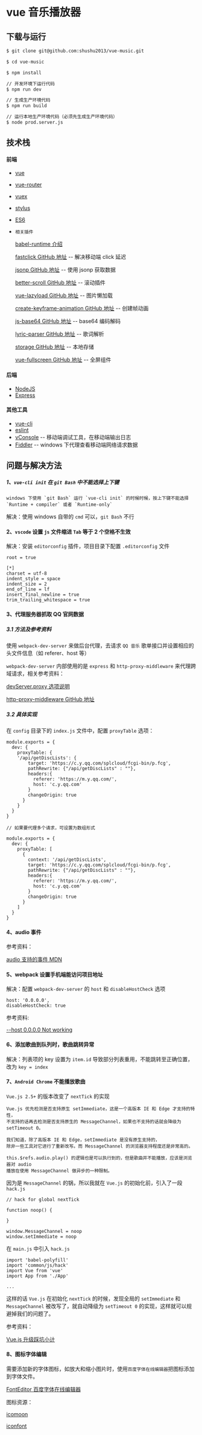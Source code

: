 # vue 音乐播放器

## 下载与运行

``` bash
$ git clone git@github.com:shushu2013/vue-music.git

$ cd vue-music

$ npm install

// 开发环境下运行代码
$ npm run dev

// 生成生产环境代码
$ npm run build

// 运行本地生产环境代码（必须先生成生产环境代码）
$ node prod.server.js
```

## 技术栈

#### 前端

- [vue](https://cn.vuejs.org/)
- [vue-router](https://router.vuejs.org/)
- [vuex](https://vuex.vuejs.org/)
- [stylus](http://stylus-lang.com/)
- [ES6](https://www.tutorialspoint.com/es6/index.htm)

- `相关插件`

  [babel-runtime 介绍](https://www.jianshu.com/p/e9b94b2d52e2)

  [fastclick GitHub 地址](https://github.com/ftlabs/fastclick) -- 解决移动端 click 延迟

  [jsonp GitHub 地址](https://github.com/webmodules/jsonp) -- 使用 jsonp 获取数据

  [better-scroll GitHub 地址](https://github.com/ustbhuangyi/better-scroll) -- 滚动插件

  [vue-lazyload GitHub 地址](https://github.com/hilongjw/vue-lazyload) -- 图片懒加载

  [create-keyframe-animation GitHub 地址](https://github.com/HenrikJoreteg/create-keyframe-animation) -- 创建帧动画

  [js-base64 GitHub 地址](https://github.com/dankogai/js-base64) -- base64 编码解码

  [lyric-parser GitHub 地址](https://github.com/ustbhuangyi/lyric-parser) -- 歌词解析

  [storage GitHub 地址](https://github.com/ustbhuangyi/storage) -- 本地存储

  [vue-fullscreen GitHub 地址](https://github.com/mirari/vue-fullscreen) -- 全屏组件

#### 后端

- [NodeJS](https://nodejs.org/en/)
- [Express](https://github.com/expressjs/express)

#### 其他工具

- [vue-cli](https://github.com/vuejs/vue-cli)
- [eslint](http://eslint.cn/)
- [vConsole](https://github.com/WechatFE/vConsole) -- 移动端调试工具，在移动端输出日志
- [Fiddler](https://www.jianshu.com/p/99b6b4cd273c) -- windows 下代理查看移动端网络请求数据


## 问题与解决方法

##### 1、`vue-cli init` 在 `git Bash` 中不能选择上下键
```
windows 下使用 `git Bash` 运行 `vue-cli init` 的时候时候，按上下键不能选择 `Runtime + compiler` 或者 `Runtime-only`
```
解决：使用 windows 自带的 `cmd` 可以，`git Bash` 不行


#### 2、`vscode` 设置 `js` 文件缩进 `Tab` 等于 2 个空格不生效

解决：安装 `editorconfig` 插件，项目目录下配置 `.editorconfig` 文件
```
root = true

[*]
charset = utf-8
indent_style = space
indent_size = 2
end_of_line = lf
insert_final_newline = true
trim_trailing_whitespace = true

```

#### 3、代理服务器抓取 QQ 官网数据

##### 3.1 方法及参考资料

使用 `webpack-dev-server` 来做后台代理，去请求 `QQ 音乐` 歌单接口并设置相应的头文件信息（如 referer、host 等）

`webpack-dev-server` 内部使用的是 `express` 和 `http-proxy-middleware` 来代理跨域请求，相关参考资料：

[devServer.proxy 选项说明](https://webpack.js.org/configuration/dev-server/#devserver-proxy)

[http-proxy-middleware GitHub 地址](https://github.com/chimurai/http-proxy-middleware)

##### 3.2 具体实现

在 `config` 目录下的 `index.js` 文件中，配置 `proxyTable` 选项：
```
module.exports = {
  dev: {
    proxyTable: {
    '/api/getDiscLists': {
        target: 'https://c.y.qq.com/splcloud/fcgi-bin/p.fcg',
        pathRewrite: {"/api/getDiscLists" : ""},
        headers:{
          referer: 'https://m.y.qq.com/',
          host: 'c.y.qq.com'
        }
        changeOrigin: true
      }
    }
  }
}

// 如果要代理多个请求，可设置为数组形式

module.exports = {
  dev: {
    proxyTable: [
      {
        context: '/api/getDiscLists',
        target: 'https://c.y.qq.com/splcloud/fcgi-bin/p.fcg',
        pathRewrite: {"/api/getDiscLists" : ""},
        headers:{
          referer: 'https://m.y.qq.com/',
          host: 'c.y.qq.com'
        }
        changeOrigin: true
      }
    ]
  }
}

```

#### 4、audio 事件

参考资料：

[audio 支持的事件 MDN](https://developer.mozilla.org/en-US/docs/Web/Guide/Events/Media_events)

#### 5、webpack 设置手机端能访问项目地址

解决：配置 `webpack-dev-server` 的 `host` 和 `disableHostCheck` 选项
```
host: '0.0.0.0',
disableHostCheck: true
```

参考资料:

[--host 0.0.0.0 Not working](https://github.com/webpack/webpack-dev-server/issues/882)

#### 6、添加歌曲到队列时，歌曲跳转异常

解决：列表项的 key 设置为 `item.id` 导致部分列表重用，不能跳转至正确位置，改为 `key = index`

#### 7、`Android Chrome` 不能播放歌曲

`Vue.js 2.5+` 的版本改变了 `nextTick` 的实现
```
Vue.js 优先检测是否支持原生 setImmediate，这是一个高版本 IE 和 Edge 才支持的特性，
不支持的话再去检测是否支持原生的 MessageChannel，如果也不支持的话就会降级为 setTimeout 0。

我们知道，除了高版本 IE 和 Edge，setImmediate 是没有原生支持的，
除非一些工具对它进行了重新改写。而 MessageChannel 的浏览器支持程度还是非常高的。

this.$refs.audio.play() 的逻辑也是可以执行到的，但是歌曲并不能播放，应该是浏览器对 audio
播放在使用 MessageChannel 做异步的一种限制。
```

因为是 `MessageChannel` 的锅，所以我就在 `Vue.js` 的初始化前，引入了一段 `hack.js`

```
// hack for global nextTick

function noop() {

}

window.MessageChannel = noop
window.setImmediate = noop
```

在 `main.js` 中引入 `hack.js`
```
import 'babel-polyfill'
import 'common/js/hack'
import Vue from 'vue'
import App from './App'

...

```

这样的话 `Vue.js` 在初始化 `nextTick` 的时候，发现全局的 `setImmediate` 和 `MessageChannel` 被改写了，就自动降级为 `setTimeout 0` 的实现，这样就可以规避掉我们的问题了。


参考资料：

[Vue.js 升级踩坑小计](https://github.com/DDFE/DDFE-blog/issues/24)


#### 8、图标字体编辑

需要添加新的字体图标，如放大和缩小图片时，使用`百度字体在线编辑器`把图标添加到字体文件。

[FontEditor 百度字体在线编辑器](http://fontstore.baidu.com/static/editor/index.html)

图标资源：

[icomoon](https://icomoon.io/app/#/select)

[iconfont](http://www.iconfont.cn/home/index)


